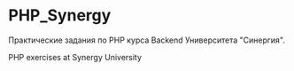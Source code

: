 # PHP_Synergy

Практические задания по PHP курса Backend Университета "Синергия".

PHP exercises at Synergy University